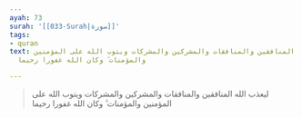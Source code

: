 ```yaml
---
ayah: 73
surah: '[[033-Surah|سورة]]'
tags:
- quran
text: ليعذب الله المنافقين والمنافقات والمشركين والمشركات ويتوب الله على المؤمنين
  والمؤمنات ۗ وكان الله غفورا رحيما

---
```

> ليعذب الله المنافقين والمنافقات والمشركين والمشركات ويتوب الله على المؤمنين والمؤمنات ۗ وكان الله غفورا رحيما
